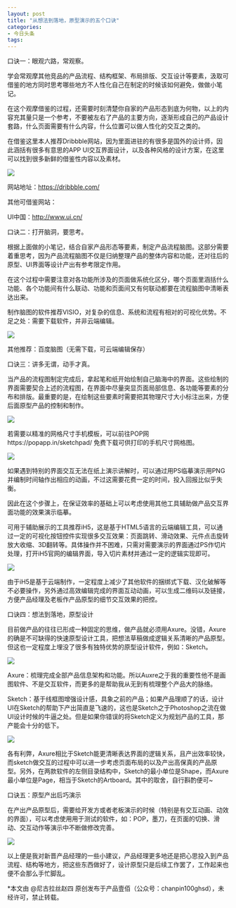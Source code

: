 ```yaml
---
layout: post
title: "从想法到落地，原型演示的五个口诀"
categories:
- 今日头条
tags:
---
```

口诀一：眼观六路，常观察。

学会常观摩其他竞品的产品流程、结构框架、布局排版、交互设计等要素，汲取可借鉴的地方同时思考哪些地方不人性化自己在制定的时候该如何避免，做做小笔记。

在这个观摩借鉴的过程，还需要时刻清楚你自家的产品形态到底为何物，以上的内容充其量只是一个参考，不要被左右了产品的主要方向，逐渐形成自己的产品设计套路，什么页面需要有什么内容，什么位置可以做人性化的交互之类的。

在借鉴这里本人推荐Dribbble网站，因为里面进驻的有很多是国外的设计师，因此涵括有很多有意思的APP UI交互界面设计，以及各种风格的设计方案，在这里可以找到很多新鲜的借鉴性内容以及素材。

![](http://p3.pstatp.com/large/c5e0008375b5fe74e0e)

网站地址：https://dribbble.com/

其他可借鉴网站：

UI中国：http://www.ui.cn/

口诀二：打开脑洞，要思考。

根据上面做的小笔记，结合自家产品形态等要素，制定产品流程脑图。这部分需要着重思考，因为产品流程脑图不仅是归纳整理产品的整体内容和功能，还对往后的原型、UI界面等设计产出有参考限定作用。

在这个过程中需要注意对各功能所涉及的页面做系统化区分，哪个页面里涵括什么功能、各个功能间有什么联动、功能和页面间又有何联动都要在流程脑图中清晰表达出来。

制作脑图的软件推荐VISIO，对复杂的信息、系统和流程有相对的可视化优势。不足之处：需要下载软件，并非云端编辑。

![](http://p3.pstatp.com/large/ca200051604063390a7)

其他推荐：百度脑图（无需下载，可云端编辑保存）

口诀三：讲多无谓，动手才真。

当产品的流程图制定完成后，拿起笔和纸开始绘制自己脑海中的界面。这些绘制的界面需要契合上述的流程图，在界面中尽量突显页面局部信息、各功能等要素的分布和排版。最重要的是，在绘制这些要素时需要把其物理尺寸大小标注出来，方便后面原型产品的控制和制作。

![](http://p1.pstatp.com/large/c5f00054ccfbb81c2a6)

若需要以精准的网格尺寸手机模板，可以前往POP网https://popapp.in/sketchpad/ 免费下载可供打印的手机尺寸网格图。

![](http://p3.pstatp.com/large/c5e0008375a0004ac17)

如果遇到特别的界面交互无法在纸上演示讲解时，可以通过用PS临摹演示用PNG并编制时间轴作出相应的动画，不过这需要花费一定的时间，投入回报比似乎失衡。

因此在这个步骤上，在保证效率的基础上可以考虑使用其他工具辅助做产品交互界面功能的效果演示临摹。

可用于辅助展示的工具推荐iH5，这是基于HTML5语言的云端编辑工具，可以通过一定的可视化按钮控件实现很多交互效果：页面跳转、滑动效果、元件点击旋转放大收缩、3D翻转等。具体操作并不困难，只需对需要演示的界面通过PS作切片处理，打开iH5官网的编辑界面，导入切片素材并通过一定的逻辑实现即可。

![](http://p3.pstatp.com/large/cfd000066f7fd2c5236)

由于iH5是基于云端制作，一定程度上减少了其他软件的捆绑式下载、汉化破解等不必要操作，另外通过高效编辑完成的界面互动动画，可以生成二维码以及链接，方便产品经理及老板作产品原型的细节交互效果的把控。

口诀四：想法到落地，原型设计

目前做产品的往往已形成一种固定的思维，做产品就必须用Axure。没错，Axure的确是不可缺得的快速原型设计工具，把想法草稿做成逻辑关系清晰的产品原型。但这也一定程度上埋没了很多有独特优势的原型设计软件，例如：Sketch。

![](http://p1.pstatp.com/large/ca2000516053b27d60f)

Axure：梳理完成全部产品信息架构和功能。所以Auxre之于我的重要性他不是画图软件、不是交互软件，而更多的是帮助我从无到有梳理整个产品大的脉络。

Sketch：基于线框图增强设计感，具象之前的产品；如果产品理顺了的话，设计UI在Sketch的帮助下产出简直是飞速的，这也是Sketch之于Photoshop之流在做UI设计时候的牛逼之处。但是如果你错误的将Sketch定义为规划产品的工具，那产能会十分的低下。

![](http://p9.pstatp.com/large/c5e0008375830053fb4)

各有利弊，Axure相比于Sketch能更清晰表达界面的逻辑关系，且产出效率较快，而sketch做交互的过程中可以进一步考虑页面布局的以及产出高保真的产品原型。另外，在两款软件的左侧目录结构中，Sketch的最小单位是Shape，而Axure最小单位是Page，相当于Sketch的Artboard。其中的取舍，自行斟酌便可~

口诀五：原型产出后巧演示

在产出产品原型后，需要给开发方或者老板演示的时候（特别是有交互动画、动效的界面），可以考虑使用用于测试的软件，如：POP，墨刀，在页面的切换、滑动、交互动作等演示中不断做修改完善。

![](http://p3.pstatp.com/large/cfd000066f8fa77f914)

以上便是我对新晋产品经理的一些小建议，产品经理更多地还是把心思投入到产品流程、结构等地方，把这些东西做好了，设计原型只是后续工作罢了，工作起来也便不会那么手忙脚乱。

*本文由 @尼古拉丝赵四 原创发布于产品壹佰（公众号：chanpin100ghsd），未经许可，禁止转载。